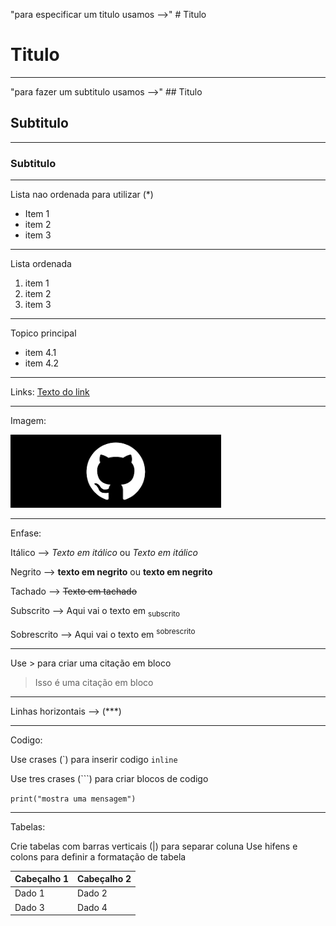 "para especificar um titulo usamos -->" # Titulo

# Titulo
***
"para fazer um subtitulo usamos -->" ## Titulo

## Subtitulo
***
### Subtitulo
***
Lista nao ordenada para utilizar (*)

* Item 1
* item 2
* item 3
***
  Lista ordenada
1. item 1
2. item 2
3. item 3
***
Topico principal

* item 4.1
* item 4.2
***
Links:
[Texto do link](www.osgurisaoruim.com)
***
Imagem:


![Imagem](https://github.com/ryandeola/UC10_Documento/blob/main/download.png)
***
Enfase:

Itálico -->  *Texto em itálico* ou _Texto em itálico_

Negrito --> **texto em negrito** ou __texto em negrito__

Tachado --> ~~Texto em tachado~~

Subscrito --> Aqui vai o texto em <sub> subscrito </sub>

Sobrescrito --> Aqui vai o texto em <sup> sobrescrito </sup>
***
Use > para criar uma citação em bloco

> Isso é uma citação em bloco
***
Linhas horizontais --> (***) 
***
Codigo:

Use crases (\`) para inserir codigo `inline`

Use tres crases (```) para criar blocos de codigo

`print("mostra uma mensagem")`
***
Tabelas:

Crie tabelas com barras verticais (|) para separar coluna
Use hifens e colons para definir a formatação de tabela

| **Cabeçalho 1** | **Cabeçalho 2** |
|--------------- | --------------- |
| Dado 1          | Dado 2          |
| Dado 3          | Dado 4          |

